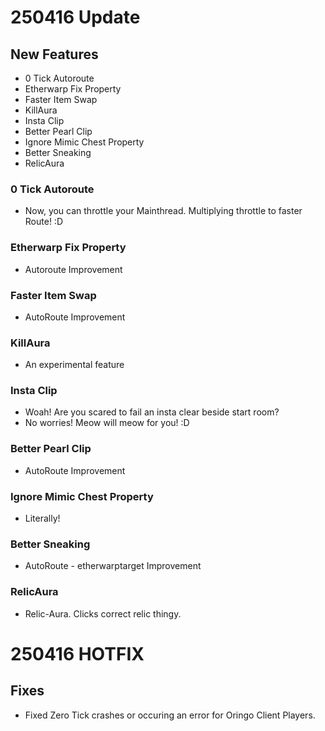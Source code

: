 # 250416 Update
## New Features
* 0 Tick Autoroute
* Etherwarp Fix Property
* Faster Item Swap
* KillAura
* Insta Clip
* Better Pearl Clip
* Ignore Mimic Chest Property
* Better Sneaking
* RelicAura

### 0 Tick Autoroute
* Now, you can throttle your Mainthread. Multiplying throttle to faster Route! :D

### Etherwarp Fix Property
* Autoroute Improvement

### Faster Item Swap
* AutoRoute Improvement

### KillAura
* An experimental feature

### Insta Clip
* Woah! Are you scared to fail an insta clear beside start room? 
* No worries! Meow will meow for you! :D

### Better Pearl Clip
* AutoRoute Improvement

### Ignore Mimic Chest Property
* Literally!

### Better Sneaking
* AutoRoute - etherwarptarget Improvement

### RelicAura
* Relic-Aura. Clicks correct relic thingy.

# 250416 HOTFIX
## Fixes
* Fixed Zero Tick crashes or occuring an error for Oringo Client Players.
